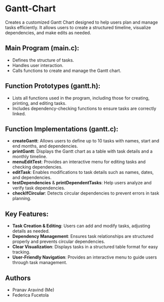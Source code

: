 # Gantt-Chart

Creates a customized Gantt Chart designed to help users plan and manage tasks efficiently. It allows users to create a structured timeline, visualize dependencies, and make edits as needed.

## Main Program (main.c):
- Defines the structure of tasks.
- Handles user interaction.
- Calls functions to create and manage the Gantt chart.

## Function Prototypes (gantt.h):
- Lists all functions used in the program, including those for creating, printing, and editing tasks.
- Includes dependency-checking functions to ensure tasks are correctly linked.

## Function Implementations (gantt.c):
- **createGantt**: Allows users to define up to 10 tasks with names, start and end months, and dependencies.
- **printGantt**: Displays the Gantt chart as a table with task details and a monthly timeline.
- **menuEditTest**: Provides an interactive menu for editing tasks and checking dependencies.
- **editTask**: Enables modifications to task details such as names, dates, and dependencies.
- **testDependencies** & **printDependentTasks**: Help users analyze and verify task dependencies.
- **checkIfCircular**: Detects circular dependencies to prevent errors in task planning.

## Key Features:
- **Task Creation & Editing**: Users can add and modify tasks, adjusting details as needed.
- **Dependency Management**: Ensures task relationships are structured properly and prevents circular dependencies.
- **Clear Visualization**: Displays tasks in a structured table format for easy tracking.
- **User-Friendly Navigation**: Provides an interactive menu to guide users through task management.

## Authors
- Pranav Aravind (Me)
- Federica Fucetola
